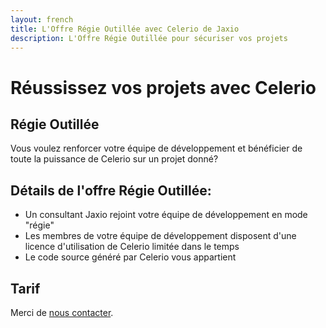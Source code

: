 ```yaml
---
layout: french
title: L'Offre Régie Outillée avec Celerio de Jaxio
description: L'Offre Régie Outillée pour sécuriser vos projets 
---
```


# Réussissez vos projets avec Celerio

## Régie Outillée

Vous voulez renforcer votre équipe de développement et bénéficier de toute la puissance de Celerio sur un projet donné?

## Détails de l'offre Régie Outillée:

* Un consultant Jaxio rejoint votre équipe de développement en mode "régie"
* Les membres de votre équipe de développement disposent d'une licence  d'utilisation de Celerio limitée dans le temps
* Le code source généré par Celerio vous appartient


## Tarif

Merci de <a href="nous-contacter.html">nous contacter</a>.
 
